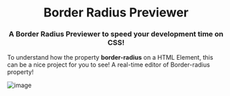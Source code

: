 <h1 align="center">Border Radius Previewer</h1>
<h3 align="center">A Border Radius Previewer to speed your development time on CSS!</h3>

<p>To understand how the property <strong>border-radius</strong> on a HTML Element, this can be a nice project for you to see! A real-time editor of Border-radius property!</p>

![image](https://user-images.githubusercontent.com/31359694/152912343-de9f3cfd-3ab0-4c4d-afba-c7f895ad62ab.png)
